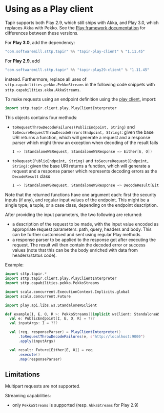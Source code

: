 # Using as a Play client

Tapir supports both Play 2.9, which still ships with Akka, and Play 3.0, which replaces Akka with Pekko.
See the [Play framework documentation](https://www.playframework.com/documentation/2.9.x/General#How-Play-Deals-with-Akkas-License-Change) for differences between these versions.

For **Play 3.0**, add the dependency:

```scala
"com.softwaremill.sttp.tapir" %% "tapir-play-client" % "1.11.45"
```

For **Play 2.9**, add

```scala
"com.softwaremill.sttp.tapir" %% "tapir-play29-client" % "1.11.45"
```

instead. Furthermore, replace all uses of `sttp.capabilities.pekko.PekkoStreams` in the following code snippets with `sttp.capabilities.akka.AkkaStreams`.

To make requests using an endpoint definition using the [play client](https://github.com/playframework/play-ws), import:

```scala
import sttp.tapir.client.play.PlayClientInterpreter
```

This objects contains four methods:
 - `toRequestThrowDecodeFailures(PublicEndpoint, String)` and `toSecureRequestThrowDecodeErrors(Endpoint, String)`: given
   the base URI returns a function, which will generate a request and a response parser which might throw
   an exception when decoding of the result fails
   ```scala
   I => (StandaloneWSRequest, StandaloneWSResponse => Either[E, O])
   ```
 - `toRequest(PublicEndpoint, String)` and `toSecureRequest(Endpoint, String)`: given the base URI returns a function,
   which will generate a request and a response parser which represents
   decoding errors as the `DecodeResult` class
   ```scala
   I => (StandaloneWSRequest, StandaloneWSResponse => DecodeResult[Either[E, O]])
   ```

Note that the returned functions have one argument each: first the security inputs (if any), and regular input values of the endpoint. This might be a
single type, a tuple, or a case class, depending on the endpoint description.

After providing the input parameters, the two following are returned:
- a description of the request to be made, with the input value
  encoded as appropriate request parameters: path, query, headers and body.
  This can be further customised and sent using regular Play methods.
- a response parser to be applied to the response got after executing the request.
  The result will then contain the decoded error or success values
  (note that this can be the body enriched with data from headers/status code).

Example:

```scala
import sttp.tapir.*
import sttp.tapir.client.play.PlayClientInterpreter
import sttp.capabilities.pekko.PekkoStreams

import scala.concurrent.ExecutionContext.Implicits.global
import scala.concurrent.Future

import play.api.libs.ws.StandaloneWSClient

def example[I, E, O, R >: PekkoStreams](implicit wsClient: StandaloneWSClient): Unit = 
  val e: PublicEndpoint[I, E, O, R] = ???
  val inputArgs: I = ???

  val (req, responseParser) = PlayClientInterpreter()
      .toRequestThrowDecodeFailures(e, s"http://localhost:9000")
      .apply(inputArgs)

  val result: Future[Either[E, O]] = req
      .execute()
      .map(responseParser)
```

## Limitations

Multipart requests are not supported.

Streaming capabilities:
- only `PekkoStreams` is supported (resp. `AkkaStreams` for Play 2.9)
